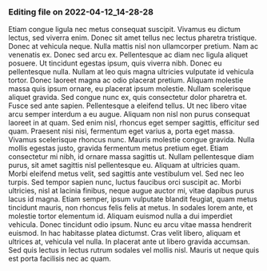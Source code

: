 

### Editing file on 2022-04-12_14-28-28

Etiam congue ligula nec metus consequat suscipit. Vivamus eu dictum lectus, sed viverra enim. Donec sit amet tellus nec lectus pharetra tristique. Donec at vehicula neque. Nulla mattis nisl non ullamcorper pretium. Nam ac venenatis ex. Donec sed arcu ex. Pellentesque ac diam nec ligula aliquet posuere. Ut tincidunt egestas ipsum, quis viverra nibh. Donec eu pellentesque nulla. Nullam at leo quis magna ultricies vulputate id vehicula tortor. Donec laoreet magna ac odio placerat pretium.
Aliquam molestie massa quis ipsum ornare, eu placerat ipsum molestie. Nullam scelerisque aliquet gravida. Sed congue nunc ex, quis consectetur dolor pharetra et. Fusce sed ante sapien. Pellentesque a eleifend tellus. Ut nec libero vitae arcu semper interdum a eu augue. Aliquam non nisl non purus consequat laoreet in at quam. Sed enim nisl, rhoncus eget semper sagittis, efficitur sed quam. Praesent nisi nisi, fermentum eget varius a, porta eget massa.
Vivamus scelerisque rhoncus nunc. Mauris molestie congue gravida. Nulla mollis egestas justo, gravida fermentum metus pretium eget. Etiam consectetur mi nibh, id ornare massa sagittis ut. Nullam pellentesque diam purus, sit amet sagittis nisl pellentesque eu. Aliquam at ultricies quam. Morbi eleifend metus velit, sed sagittis ante vestibulum vel. Sed nec leo turpis. Sed tempor sapien nunc, luctus faucibus orci suscipit ac. Morbi ultricies, nisl at lacinia finibus, neque augue auctor mi, vitae dapibus purus lacus id magna. Etiam semper, ipsum vulputate blandit feugiat, quam metus tincidunt mauris, non rhoncus felis felis at metus. In sodales lorem ante, et molestie tortor elementum id. Aliquam euismod nulla a dui imperdiet vehicula.
Donec tincidunt odio ipsum. Nunc eu arcu vitae massa hendrerit euismod. In hac habitasse platea dictumst. Cras velit libero, aliquam et ultrices at, vehicula vel nulla. In placerat ante ut libero gravida accumsan. Sed quis lectus in lectus rutrum sodales vel mollis nisl. Mauris ut neque quis est porta facilisis nec ac quam.


